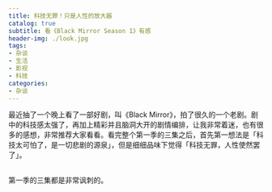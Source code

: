 ```yaml
---
title: 科技无罪！只是人性的放大器
catalog: true
subtitle: 看《Black Mirror Season 1》有感
header-img: ./look.jpg
tags:
- 杂谈
- 生活
- 影视
- 科技
categories:
- 杂谈
---
```


最近抽了一个晚上看了一部好剧，叫《Black Mirror》，拍了很久的一个老剧。剧中的科技感太强了，再加上精彩并且脑洞大开的剧情编排，让我非常着迷，也有很多的感想，非常推荐大家看看。看完整个第一季的三集之后，首先第一想法是「科技太可怕了，是一切悲剧的源泉」，但是细细品味下觉得「科技无罪，人性使然罢了」。

## 

第一季的三集都是非常讽刺的。